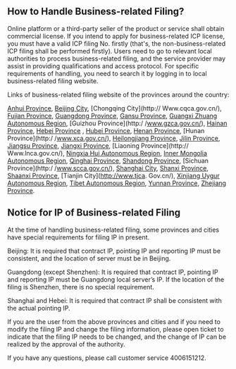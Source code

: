 ## How to Handle Business-related Filing?

Online platform or a third-party seller of the product or service shall obtain commercial license. If you intend to apply for business-related ICP license, you must have a valid ICP filing No. firstly (that's, the non-business-related ICP filing shall be performed firstly). Users need to go to relevant local authorities to process business-related filing, and the service provider may assist in providing qualifications and access protocol. For specific requirements of handling, you need to search it by logging in to local business-related filing website.

Links of business-related filing website of the provinces around the country:

[Anhui Province](http://www.ahta.gov.cn/), [Beijing City](http://www.bca.gov.cn/), [Chongqing City](http:// Www.cqca.gov.cn/), [Fujian Province](http://www.fjca.gov.cn/), [Guangdong Province](http://www.gdca.gov.cn/), [Gansu Province](http://www.gsca.gov.cn/), [ Guangxi Zhuang Autonomous Region](http://www.gxca.gov.cn/), [Guizhou Province](http:/ /www.gzca.gov.cn/), [Hainan Province](http://www.hnca.gov.cn/), [Hebei Province](http://www.heca.gov.cn/) , [Hubei Province](http://www.eca.gov.cn/), [Henan Province](http://www.hca.gov.cn/), [Hunan Province](http:/ /www.xca.gov.cn/), [Heilongjiang Province](http://www.hlca.gov.cn/), [Jilin Province](http://www.jlca.gov.cn/), [Jiangsu Province](http://www.jsca.gov.cn/), [Jiangxi Province](http://www.jxca.gov.cn/), [Liaoning Province](http:// Www.lnca.gov.cn/), [Ningxia Hui Autonomous Region](http://www.nxca.gov.cn/), [Inner Mongolia Autonomous Region](http://www.nmca.gov.cn/), [Qinghai Province](http://www.qhca.gov.cn/), [Shandong Province](http://www.sdca.gov.cn/), [Sichuan Province](http:/ /www.scca.gov.cn/), [Shanghai City](http://www.shcaeg.gov.cn/), [Shanxi Province](http://www.sxca.gov.cn/), [Shaanxi Province](http://www.shxca.gov.cn/), [Tianjin City](http://www.tjca. Gov.cn/), [Xinjiang Uygur Autonomous Region](http://www.xjca.gov.cn/), [Tibet Autonomous Region](http://www.xzca.gov.cn/), [Yunnan Province](http://www.ynca.gov.cn/), [Zhejiang Province](http://www.zca.gov.cn/).

## **Notice for IP of Business-related Filing**

At the time of handling business-related filing, some provinces and cities have special requirements for filing IP in present.

Beijing: It is required that contract IP, pointing IP and reporting IP must be consistent, and the location of server must be in Beijing.

Guangdong (except Shenzhen): It is required that contract IP, pointing IP and reporting IP must be Guangdong local server’s IP. If the location of the filing is Shenzhen, there is no special requirement.

Shanghai and Hebei: It is required that contract IP shall be consistent with the actual pointing IP.

If you are the user from the above provinces and cities and if you need to modify the filing IP and change the filing information, please open ticket to indicate that the filing IP needs to be changed, and the change of IP can be realized by the approval of the authority.

If you have any questions, please call customer service 4006151212.